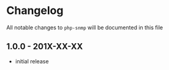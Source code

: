 # Changelog

All notable changes to `php-snmp` will be documented in this file

## 1.0.0 - 201X-XX-XX

- initial release
